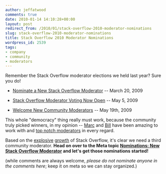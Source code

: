 ```yaml
---
author: jeffatwood
comments: true
date: 2010-01-14 14:10:28+00:00
layout: post
redirect_from: /2010/01/stack-overflow-2010-moderator-nominations
slug: stack-overflow-2010-moderator-nominations
title: Stack Overflow 2010 Moderator Nominations
wordpress_id: 2539
tags:
- company
- community
- moderators
---
```



Remember the Stack Overflow moderator elections we held last year? Sure you do!







  * [Nominate a New Stack Overflow Moderator](http://blog.stackoverflow.com/2009/03/nominate-a-new-stack-overflow-moderator/) -- March 20, 2009

  * [Stack Overflow Moderator Voting Now Open](http://blog.stackoverflow.com/2009/05/stack-overflow-moderator-voting-now-open/) -- May 5, 2009

  * [Welcome New Community Moderators](http://blog.stackoverflow.com/2009/05/welcome-new-community-moderators/) -- May 19th, 2009




This whole "democracy" thing really must work, because the community truly picked winners, in my opinion -- [Marc](http://stackoverflow.com/users/23354/marc-gravell) and [Bill](http://stackoverflow.com/users/1288/bill-the-lizard) have been amazing to work with and [top notch moderators](http://blog.stackoverflow.com/2009/05/a-theory-of-moderation/) in every regard. 



Based on the [explosive](http://blog.stackoverflow.com/2009/08/one-year-of-stack-overflow/) [growth](http://blog.stackoverflow.com/2009/09/one-million-pageviews/) of Stack Overflow, it's clear we need a third community moderator. **Head on over to the Meta topic [Nominations: New Stack Overflow Moderator](http://meta.stackoverflow.com/questions/35583/nominations-new-stack-overflow-moderator) and let's get those nominations started!**



(while comments are always welcome, _please do not nominate anyone in the comments here_; keep it on meta so we can stay organized.)

